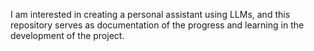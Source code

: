 I am interested in creating a personal assistant using LLMs, and this repository serves as documentation of the progress and learning in the development of the project.
